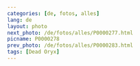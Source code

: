 ```yaml
---
categories: [de, fotos, alles]
lang: de
layout: photo
next_photo: /de/fotos/alles/P0000277.html
picname: P0000278
prev_photo: /de/fotos/alles/P0000283.html
tags: [Dead Oryx]
---
```

